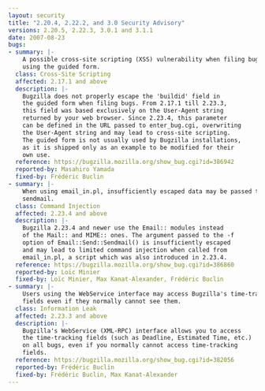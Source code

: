 ```yaml
---
layout: security
title: "2.20.4, 2.22.2, and 3.0 Security Advisory"
versions: 2.20.5, 2.22.3, 3.0.1 and 3.1.1
date: 2007-08-23
bugs:
- summary: |-
    A possible cross-site scripting (XSS) vulnerability when filing bugs
    using the guided form.
  class: Cross-Site Scripting
  affected: 2.17.1 and above
  description: |-
    Bugzilla does not properly escape the 'buildid' field in
    the guided form when filing bugs. From 2.17.1 till 2.23.3,
    this field was based exclusively on the User-Agent string
    returned by your web browser. Since 2.23.4, this parameter
    can be defined in the URL passed to enter_bug.cgi, overwriting
    the User-Agent string and may lead to cross-site scripting.
    The guided form is not usually used by Bugzilla installations,
    as it is shipped only as an example to be modified for their
    own use.
  reference: https://bugzilla.mozilla.org/show_bug.cgi?id=386942
  reported-by: Masahiro Yamada
  fixed-by: Frédéric Buclin
- summary: |-
    When using email_in.pl, insufficiently escaped data may be passed to
    sendmail.
  class: Command Injection
  affected: 2.23.4 and above
  description: |-
    Bugzilla 2.23.4 and newer use the Email:: modules instead
    of the Mail:: and MIME:: ones. The argument passed to the -f
    option of Email::Send::Sendmail() is insufficiently escaped
    and may lead to limited command injection when called from
    email_in.pl, a script which was also introduced in 2.23.4.
  reference: https://bugzilla.mozilla.org/show_bug.cgi?id=386860
  reported-by: Loïc Minier
  fixed-by: Loïc Minier, Max Kanat-Alexander, Frédéric Buclin
- summary: |-
    Users using the WebService interface may access Bugzilla's time-tracking
    fields even if they normally cannot see them.
  class: Information Leak
  affected: 2.23.3 and above
  description: |-
    Bugzilla's WebService (XML-RPC) interface allows you to access
    the time-tracking fields (such as Deadline, Estimated Time, etc.)
    on all bugs, even if you normally cannot access time-tracking
    fields.
  reference: https://bugzilla.mozilla.org/show_bug.cgi?id=382056
  reported-by: Frédéric Buclin
  fixed-by: Frédéric Buclin, Max Kanat-Alexander
---
```

